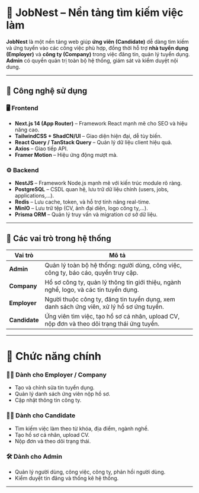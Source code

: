 # 🧭 JobNest – Nền tảng tìm kiếm việc làm

**JobNest** là một nền tảng web giúp **ứng viên (Candidate)** dễ dàng tìm kiếm và ứng tuyển vào các công việc phù hợp, đồng thời hỗ trợ **nhà tuyển dụng (Employer)** và **công ty (Company)** trong việc đăng tin, quản lý tuyển dụng.  
**Admin** có quyền quản trị toàn bộ hệ thống, giám sát và kiểm duyệt nội dung.

---

## 🚀 Công nghệ sử dụng

### 🖥️ Frontend

- **Next.js 14 (App Router)** – Framework React mạnh mẽ cho SEO và hiệu năng cao.
- **TailwindCSS + ShadCN/UI** – Giao diện hiện đại, dễ tùy biến.
- **React Query / TanStack Query** – Quản lý dữ liệu client hiệu quả.
- **Axios** – Giao tiếp API.
- **Framer Motion** – Hiệu ứng động mượt mà.

### ⚙️ Backend

- **NestJS** – Framework Node.js mạnh mẽ với kiến trúc module rõ ràng.
- **PostgreSQL** – CSDL quan hệ, lưu trữ dữ liệu chính (users, jobs, applications,...).
- **Redis** – Lưu cache, token, và hỗ trợ tính năng real-time.
- **MinIO** – Lưu trữ tệp (CV, ảnh đại diện, logo công ty,...).
- **Prisma ORM** – Quản lý truy vấn và migration cơ sở dữ liệu.

---

## 👥 Các vai trò trong hệ thống

| Vai trò       | Mô tả                                                                                      |
| ------------- | ------------------------------------------------------------------------------------------ |
| **Admin**     | Quản lý toàn bộ hệ thống: người dùng, công việc, công ty, báo cáo, quyền truy cập.         |
| **Company**   | Hồ sơ công ty, quản lý thông tin giới thiệu, ngành nghề, logo, và các tin tuyển dụng.      |
| **Employer**  | Người thuộc công ty, đăng tin tuyển dụng, xem danh sách ứng viên, xử lý hồ sơ ứng tuyển.   |
| **Candidate** | Ứng viên tìm việc, tạo hồ sơ cá nhân, upload CV, nộp đơn và theo dõi trạng thái ứng tuyển. |

---

# 🔑 Chức năng chính

### 👨‍💼 Dành cho Employer / Company

- Tạo và chỉnh sửa tin tuyển dụng.
- Quản lý danh sách ứng viên nộp hồ sơ.
- Cập nhật thông tin công ty.

### 👨‍🎓 Dành cho Candidate

- Tìm kiếm việc làm theo từ khóa, địa điểm, ngành nghề.
- Tạo hồ sơ cá nhân, upload CV.
- Nộp đơn và theo dõi trạng thái.

### 🛠️ Dành cho Admin

- Quản lý người dùng, công việc, công ty, phản hồi người dùng.
- Kiểm duyệt tin đăng và thống kê hệ thống.

---
